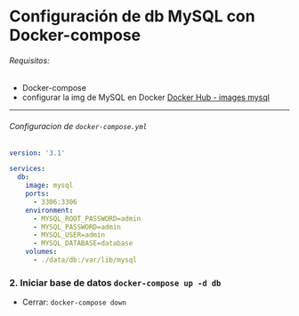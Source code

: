 # Configuración de db MySQL con Docker-compose
###### Requisitos: 
- Docker-compose 
- configurar la img de MySQL en Docker
[Docker Hub - images mysql](https://hub.docker.com/_/mysql)
------------
###### Configuracion de `docker-compose.yml`
```yml
version: '3.1'

services:
  db:
    image: mysql
    ports:
      - 3306:3306
    environment: 
      - MYSQL_ROOT_PASSWORD=admin 
      - MYSQL_PASSWORD=admin 
      - MYSQL_USER=admin 
      - MYSQL_DATABASE=database
    volumes:
      - ./data/db:/var/lib/mysql
```
### 2. Iniciar base de datos `docker-compose up -d db`
- Cerrar: `docker-compose down `


